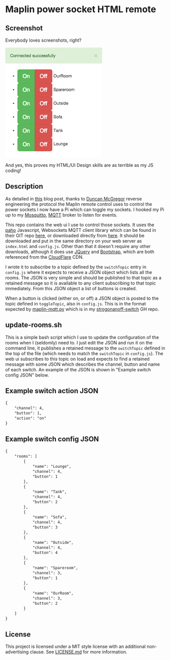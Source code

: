 Maplin power socket HTML remote
===============================

Screenshot
----------

Everybody loves screenshots, right?

![Screenshot](screenshot.png)

And yes, this proves my HTML/UI Design skills are as terrible as my JS coding!

Description
-----------

As detailed in [this][bp] blog post, thanks to [Duncan McGregor] reverse engineering the protocol the Maplin remote control uses to control the power sockets I now have a Pi which can toggle my sockets. I hooked my Pi up to my [Mosquitto], [MQTT] broker to listen for events.  

This repo contains the web ui I use to control those sockets. It uses the [paho] Javascript, Websockets MQTT client library which can be found in their GIT repo [here][pahogit], or downloaded directly from [here][pahodirect]. It should be downloaded and put in the same directory on your web server as `index.html` and `config.js`. Other than that it doesn't require any other downloads, although it does use [JQuery] and [Bootstrap], which are both referenced from the [CloudFlare] CDN.

I wrote it to subscribe to a topic defined by the `switchTopic` entry in `config.js` where it expects to receive a JSON object which lists all the rooms. The JSON is very simple and should be published to that topic as a retained message so it is available to any client subscribing to that topic immediately. From this JSON object a list of buttons is created.

When a button is clicked (either on, or off) a JSON object is posted to the topic defined in `toggleTopic`, also in `config.js`. This is in the format expected by [maplin-mqtt.py] which is in my [strogonanoff-switch] GH repo.

update-rooms.sh
---------------

This is a simple bash script which I use to update the configuration of the rooms when I (seldomly) need to. I just edit the JSON and run it on the command line, it publishes a retained message to the `switchTopic` defined in the top of the file (which needs to match the `switchTopic` in `config.js`).  The web ui subscribes to this topic on load and expects to find a retained message with some JSON which describes the channel, button and name of each switch. An example of the JSON is shown in "Example switch config JSON" below.


Example switch action JSON
--------------------------

    {
        "channel": 4,
        "button": 1,
        "action": "on"
    }

Example switch config JSON
--------------------------

    {
        "rooms": [
            {
                "name": "Lounge",
                "channel": 4,
                "button": 1
            },
            {
                "name": "Tank",
                "channel": 4,
                "button": 2
            },
            {
                "name": "Sofa",
                "channel": 4,
                "button": 3
            },
            {
                "name": "Outside",
                "channel": 4,
                "button": 4
            },
            {
                "name": "Spareroom",
                "channel": 3,
                "button": 1
            },
            {
                "name": "OurRoom",
                "channel": 3,
                "button": 2
            }
        ]
    }

License
-------

This project is licensed under a MIT style license with an additional non-advertising clause.  See [LICENSE.md](LICENSE.md) for more information.

[bp]: http://riviera.org.uk/2015/01/15/using-a-raspberry-pi-to-control-maplin-power-sockets/
[Duncan McGregor]: https://github.com/dmcg
[Mosquitto]: http://mosquitto.org/
[MQTT]: http://mqtt.org/
[paho]: https://eclipse.org/paho/clients/js/
[pahogit]: http://git.eclipse.org/c/paho/org.eclipse.paho.mqtt.javascript.git/
[pahodirect]: http://git.eclipse.org/c/paho/org.eclipse.paho.mqtt.javascript.git/plain/src/mqttws31.js
[JQuery]: http://jquery.com/
[Bootstrap]: http://getbootstrap.com/
[CloudFlare]: https://cdnjs.com/
[maplin-mqtt.py]: https://github.com/rk295/strogonanoff-switch/blob/master/maplin-mqtt.py
[strogonanoff-switch]: https://github.com/rk295/strogonanoff-switch
